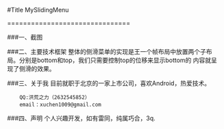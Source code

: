 #Title
        MySlidingMenu

===============================


###一、截图


###二、主要技术框架
        整体的侧滑菜单的实现是王一个帧布局中放置两个子布局。分别是bottom和top，我们只需要控制top的位移来显示bottom的
    内容就呈现了侧滑的效果。

###三、关于我
        目前就职于北京的一家上市公司，喜欢Android，热爱技术。

        QQ:洪荒之力（2632545852）
        email：xuchen1009@gmail.com


###四、声明
        个人兴趣开发，如有雷同，纯属巧合，3q.
